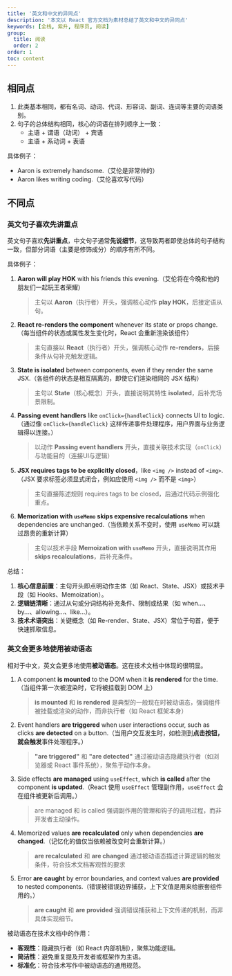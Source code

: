 ```yaml
---
title: '英文和中文的异同点'
description: '本文以 React 官方文档为素材总结了英文和中文的异同点'
keywords: [全栈, 紫升, 程序员, 阅读]
group:
  title: 阅读
  order: 2
order: 1
toc: content
---
```


## 相同点

1. 此类基本相同，都有名词、动词、代词、形容词、副词、连词等主要的词语类别。
2. 句子的总体结构相同，核心的词语在排列顺序上一致：
    - 主语 + 谓语（动词） + 宾语
    - 主语 + 系动词 + 表语

具体例子：

- Aaron is extremely handsome.（艾伦是非常帅的）
- Aaron likes writing coding.（艾伦喜欢写代码）

## 不同点

### 英文句子喜欢先讲重点

英文句子喜欢**先讲重点**，中文句子通常**先说细节**，这导致两者即使总体的句子结构一致，但部分词语（主要是修饰成分）的顺序有所不同。

具体例子：

1. **Aaron will play HOK** with his friends this evening.（艾伦将在今晚和他的朋友们一起玩王者荣耀）
    > 主句以 **Aaron**（执行者）开头，强调核心动作 **play HOK**，后接定语从句。
2. **React re-renders the component** whenever its state or props change.（每当组件的状态或属性发生变化时，React 会重新渲染该组件）
    > 主句直接以 **React**（执行者）开头，强调核心动作 **re-renders**，后接条件从句补充触发逻辑。
3. **State is isolated** between components, even if they render the same JSX.（各组件的状态是相互隔离的，即使它们渲染相同的 JSX 结构）
    > 主句以 **State**（核心概念）开头，直接说明其特性 **isolated**，后补充场景限制。
4. **Passing event handlers** like `onClick={handleClick}` connects UI to logic.（通过像 `onClick={handleClick}` 这样传递事件处理程序，用户界面与业务逻辑得以连接。）
    > 以动作 **​Passing event handlers** 开头，直接关联技术实现（`onClick`）与功能目的（连接UI与逻辑）
5. **JSX requires tags to be explicitly closed**，like `<img />` instead of `<img>`.（JSX 要求标签必须显式闭合，例如应使用 `<img />` 而不是 `<img>`）
    > 主句直接陈述规则 ​requires tags to be closed，后通过代码示例强化重点。
6. **Memorization with `useMemo` skips expensive recalculations** when dependencies are unchanged.（当依赖关系不变时，使用 `useMemo` 可以跳过昂贵的重新计算）
    > 主句以技术手段 **​Memoization with `useMemo`** 开头，直接说明其作用 **​skips recalculations**，后补充条件。

总结：

1. **​核心信息前置**：主句开头即点明动作主体（如 React、State、JSX）或技术手段（如 Hooks、Memoization）。
2. **​逻辑链清晰**：通过从句或分词结构补充条件、限制或结果（如 when...、by...、allowing...、like...）。
3. **技术术语突出**：关键概念（如 Re-render、State、JSX）常位于句首，便于快速抓取信息。

### 英文会更多地使用被动语态

相对于中文，英文会更多地使用**被动语态**。这在技术文档中体现的很明显。

1. A component **is mounted** to the DOM when it **is rendered** for the time.（当组件第一次被渲染时，它将被挂载到 DOM 上）
    > **is mounted** 和 **is rendered** 是典型的一般现在时被动语态，强调组件被挂载或渲染的动作，而非执行者（如 React 框架本身）
2. Event handlers **​are triggered** when user interactions occur, such as clicks **​are detected** on a button.（当用户交互发生时，如检测到**点击按钮，就会触发**事件处理程序。）
    > ​**"are triggered"** 和 ​**"are detected"** 通过被动语态隐藏执行者（如浏览器或 React 事件系统），聚焦于动作本身。
3. Side effects **are managed** using `useEffect`, which **is called** after the component **is updated**.（React 使用 `useEffect` 管理副作用，`useEffect` 会在组件被更新后调用。）
    > are managed 和 is called 强调副作用的管理和钩子的调用过程，而非开发者主动操作。
4. Memorized values **are recalculated** only when dependencies **are changed**.（记忆化的值仅当依赖被改变时会重新计算。）
    > **are recalculated** 和 **are changed** 通过被动语态描述计算逻辑的触发条件，符合技术文档客观性的要求
5. Error **are caught** by error boundaries, and context values **are provided** to nested components.（错误被错误边界捕获，上下文值是用来给嵌套组件用的。）
    > **are caught** 和 **are provided** 强调错误捕获和上下文传递的机制，而非具体实现细节。

被动语态在技术文档中的作用：

- **客观性**：隐藏执行者（如 React 内部机制），聚焦功能逻辑。
- **简洁性**：避免重复提及开发者或框架作为主语。
- **标准化**：符合技术写作中被动语态的通用规范。
